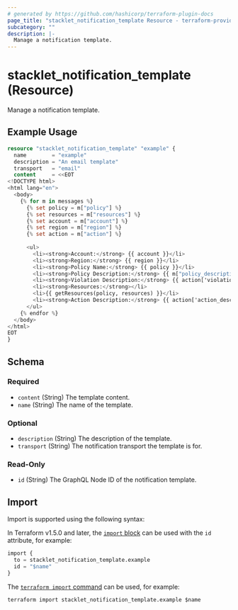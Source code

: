 ```yaml
---
# generated by https://github.com/hashicorp/terraform-plugin-docs
page_title: "stacklet_notification_template Resource - terraform-provider-stacklet"
subcategory: ""
description: |-
  Manage a notification template.
---
```


# stacklet_notification_template (Resource)

Manage a notification template.

## Example Usage

```terraform
resource "stacklet_notification_template" "example" {
  name        = "example"
  description = "An email template"
  transport   = "email"
  content     = <<EOT
<!DOCTYPE html>
<html lang="en">
  <body>
    {% for m in messages %}
      {% set policy = m["policy"] %}
      {% set resources = m["resources"] %}
      {% set account = m["account"] %}
      {% set region = m["region"] %}
      {% set action = m["action"] %}
      
      <ul>
        <li><strong>Account:</strong> {{ account }}</li>
        <li><strong>Region:</strong> {{ region }}</li>
        <li><strong>Policy Name:</strong> {{ policy }}</li>
        <li><strong>Policy Description:</strong> {{ m["policy_description"] }}</li>
        <li><strong>Violation Description:</strong> {{ action['violation_desc'] }}</li>
        <li><strong>Resources:</strong></li>
        <li>{{ getResources(policy, resources) }}</li>
        <li><strong>Action Description:</strong> {{ action['action_desc'] }}</li>
      </ul>
    {% endfor %}
  </body>
</html>
EOT
}
```

<!-- schema generated by tfplugindocs -->
## Schema

### Required

- `content` (String) The template content.
- `name` (String) The name of the template.

### Optional

- `description` (String) The description of the template.
- `transport` (String) The notification transport the template is for.

### Read-Only

- `id` (String) The GraphQL Node ID of the notification template.

## Import

Import is supported using the following syntax:

In Terraform v1.5.0 and later, the [`import` block](https://developer.hashicorp.com/terraform/language/import) can be used with the `id` attribute, for example:

```terraform
import {
  to = stacklet_notification_template.example
  id = "$name"
}
```

The [`terraform import` command](https://developer.hashicorp.com/terraform/cli/commands/import) can be used, for example:

```shell
terraform import stacklet_notification_template.example $name
```
